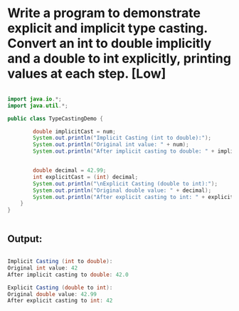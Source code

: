 # Write a program to demonstrate explicit and implicit type casting. Convert an int to double implicitly and a double to int explicitly, printing values at each step. [Low]

```java

import java.io.*;
import java.util.*;

public class TypeCastingDemo {

        double implicitCast = num;  
        System.out.println("Implicit Casting (int to double):");
        System.out.println("Original int value: " + num);
        System.out.println("After implicit casting to double: " + implicitCast);


        double decimal = 42.99;
        int explicitCast = (int) decimal;  
        System.out.println("\nExplicit Casting (double to int):");
        System.out.println("Original double value: " + decimal);
        System.out.println("After explicit casting to int: " + explicitCast);
    }
}



```

## Output:

```java

Implicit Casting (int to double):
Original int value: 42
After implicit casting to double: 42.0

Explicit Casting (double to int):
Original double value: 42.99
After explicit casting to int: 42


```
